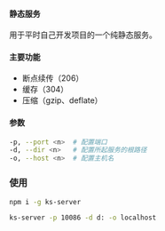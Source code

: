 #### 静态服务
用于平时自己开发项目的一个纯静态服务。

#### 主要功能
 + 断点续传（206）
 + 缓存（304）
 + 压缩（gzip、deflate）

#### 参数
```bash
-p, --port <n>	# 配置端口
-d, --dir <n>	# 配置所起服务的根路径
-o, --host <n>	# 配置主机名 
```

### 使用
```bash
npm i -g ks-server

ks-server -p 10086 -d d: -o localhost

```

